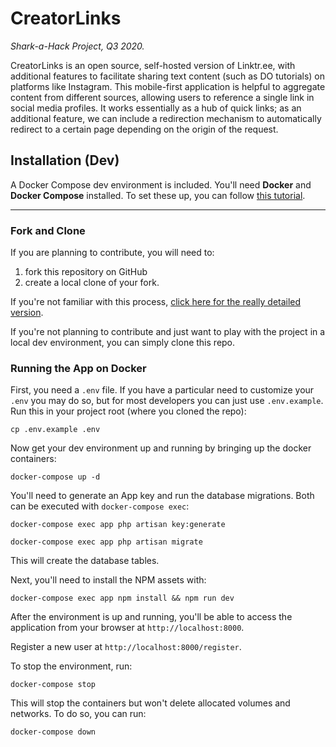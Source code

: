 # CreatorLinks
_Shark-a-Hack Project, Q3 2020._

CreatorLinks is an open source, self-hosted version of Linktr.ee, with additional features to facilitate sharing text content (such as DO tutorials) on platforms like Instagram. This mobile-first application is helpful to aggregate content from different sources, allowing users to reference a single link in social media profiles. It works essentially as a hub of quick links; as an additional feature, we can include a redirection mechanism to automatically redirect to a certain page depending on the origin of the request.
 
## Installation (Dev)
 
 A Docker Compose dev environment is included. You'll need **Docker** and **Docker Compose** installed. To set these up, you can follow [this tutorial](https://www.digitalocean.com/community/tutorials/how-to-install-docker-compose-on-ubuntu-18-04).
 
---------------------------------------------------------------------------------------------------------------------------------------------------------------------------------------------------------------------------------------
 
### Fork and Clone
 
If you are planning to contribute, you will need to:
 1) fork this repository on GitHub
 1) create a local clone of your fork.
 
If you're not familiar with this process, [click here for the really detailed version](https://help.github.com/en/github/getting-started-with-github/fork-a-repo).
 
If you're not planning to contribute and just want to play with the project in a local dev environment, you can simply clone this repo.
 
### Running the App on Docker

First, you need a `.env` file. If you have a particular need to customize your `.env` you may do so, but for most developers you can just use `.env.example`. Run this in your project root (where you cloned the repo):

```shell
cp .env.example .env
```
 
Now get your dev environment up and running by bringing up the docker containers:
 
```shell
docker-compose up -d
```

You'll need to generate an App key and run the database migrations. Both can be executed with `docker-compose exec`:

```shell
docker-compose exec app php artisan key:generate
```

```shell
docker-compose exec app php artisan migrate
```

This will create the database tables.

Next, you'll need to install the NPM assets with:

```shell
docker-compose exec app npm install && npm run dev
```

After the environment is up and running, you'll be able to access the application from your browser at `http://localhost:8000`.

Register a new user at `http://localhost:8000/register`.

To stop the environment, run:

```shell
docker-compose stop
```

This will stop the containers but won't delete allocated volumes and networks. To do so, you can run:

```shell
docker-compose down
```
